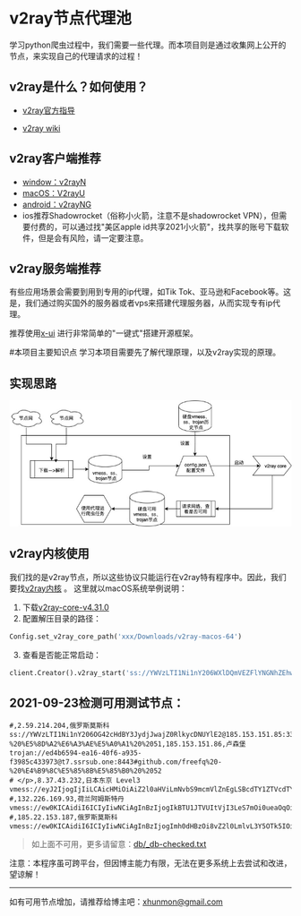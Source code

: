 # v2ray节点代理池
学习python爬虫过程中，我们需要一些代理。而本项目则是通过收集网上公开的节点，来实现自己的代理请求的过程！

## v2ray是什么？如何使用？
- [v2ray官方指导](https://www.v2ray.com/index.html)
  
- [v2ray wiki](https://zh.wikipedia.org/wiki/V2Ray)

## v2ray客户端推荐
- [window：v2rayN](https://github.com/2dust/v2rayN/releases)
- [macOS：V2rayU](https://github.com/yanue/V2rayU/releases)
- [android：v2rayNG](https://github.com/2dust/v2rayNG/releases)
- ios推荐Shadowrocket（俗称小火箭，注意不是shadowrocket VPN），但需要付费的，可以通过找"美区apple id共享2021小火箭"，找共享的账号下载软件，但是会有风险，请一定要注意。

## v2ray服务端推荐
有些应用场景会需要到用到专用的ip代理，如Tik Tok、亚马逊和Facebook等。这是，我们通过购买国外的服务器或者vps来搭建代理服务器，从而实现专有ip代理。

推荐使用[x-ui](https://github.com/vaxilu/x-ui) 进行非常简单的"一键式"搭建开源框架。 

#本项目主要知识点
学习本项目需要先了解代理原理，以及v2ray实现的原理。

## 实现思路
![实现思路图](./doc/v2ray.jpg)

## v2ray内核使用
我们找的是v2ray节点，所以这些协议只能运行在v2ray特有程序中。因此，我们要找[v2ray内核](https://github.com/v2ray/v2ray-core/releases) 。 这里就以macOS系统举例说明：
1. 下载[v2ray-core-v4.31.0](https://github.com/v2fly/v2ray-core/releases/download/v4.31.0/v2ray-macos-64.zip)
2. 配置解压目录的路径：
```python
Config.set_v2ray_core_path('xxx/Downloads/v2ray-macos-64')
```
3. 查看是否能正常启动：
```python
client.Creator().v2ray_start('ss://YWVzLTI1Ni1nY206WXlDQmVEZFlYNGNhZEhwQ2trbWRKTHE4@37.120.144.211:43893#github.com/freefq%20-%20%E7%BD%97%E9%A9%AC%E5%B0%BC%E4%BA%9A%20%2041')
```

## 2021-09-23检测可用测试节点：
```shell
#,2.59.214.204,俄罗斯莫斯科
ss://YWVzLTI1Ni1nY206OG42cHdBY3JydjJwajZ0RlkycDNUYlE2@185.153.151.85:33992#github.com/freefq%20-%20%E5%8D%A2%E6%A3%AE%E5%A0%A1%20%2051,185.153.151.86,卢森堡
trojan://ed4b6594-ea16-40f6-a935-f3985c433973@t7.ssrsub.one:8443#github.com/freefq%20-%20%E4%B9%8C%E5%85%8B%E5%85%B0%20%2052
# </p>,8.37.43.232,日本东京 Level3
vmess://eyJ2IjogIjIiLCAicHMiOiAiZ2l0aHViLmNvbS9mcmVlZnEgLSBcdTY1ZTVcdTY3MmNcdTRlMWNcdTRlYWNBbWF6b25cdTY1NzBcdTYzNmVcdTRlMmRcdTVmYzMgNTQiLCAiYWRkIjogImFmMDEudXdvcmsubW9iaSIsICJwb3J0IjogIjgwIiwgImlkIjogIjAwMDAwMDAwLTAwMDAtMDAwMC0wMDAwLTAwMDAwMDAwMDAwMSIsICJhaWQiOiAiNjQiLCAibmV0IjogInRjcCIsICJ0eXBlIjogIm5vbmUiLCAiaG9zdCI6ICIiLCAicGF0aCI6ICIiLCAidGxzIjogIm5vbmUifQ==
#,132.226.169.93,荷兰阿姆斯特丹
vmess://ew0KICAidiI6ICIyIiwNCiAgInBzIjogIkBTU1JTVUItVjI3LeS7mOi0ueaOqOiNkDpzdW8ueXQvc3Nyc3ViIiwNCiAgImFkZCI6ICIxMzIuMjI2LjE2OS45MyIsDQogICJwb3J0IjogIjMzMjU0IiwNCiAgImlkIjogIjA0NTMxNTRiLWRiNTEtNGE2Ni04ZjdjLTA4ODc4NzhjYjlhMyIsDQogICJhaWQiOiAiMCIsDQogICJzY3kiOiAiYXV0byIsDQogICJuZXQiOiAidGNwIiwNCiAgInR5cGUiOiAibm9uZSIsDQogICJob3N0IjogIjEzMi4yMjYuMTY5LjkzIiwNCiAgInBhdGgiOiAiIiwNCiAgInRscyI6ICIiLA0KICAic25pIjogIiINCn0=
#,185.22.153.187,俄罗斯莫斯科
vmess://ew0KICAidiI6ICIyIiwNCiAgInBzIjogImh0dHBzOi8vZ2l0LmlvL3Y5OTk5IOiOq+aWr+enkWciLA0KICAiYWRkIjogIjE4NS4yMi4xNTMuMTg3IiwNCiAgInBvcnQiOiAiNDM1NDYiLA0KICAiaWQiOiAiMjViOGI4YTYtMTdiOC0xMWVjLWJiNTAtMGFiM2VhMTM0ZDA2IiwNCiAgImFpZCI6ICIwIiwNCiAgIm5ldCI6ICJ0Y3AiLA0KICAidHlwZSI6ICJub25lIiwNCiAgImhvc3QiOiAiIiwNCiAgInBhdGgiOiAiIiwNCiAgInRscyI6ICIiLA0KICAic25pIjogIiINCn0=
```

> 如上面不可用，更多请留意：[db/_db-checked.txt](./db/_db-checked.txt)

注意：本程序虽可跨平台，但因博主能力有限，无法在更多系统上去尝试和改进，望谅解！

-------

如有可用节点增加，请推荐给博主吧：xhunmon@gmail.com